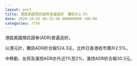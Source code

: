 ```yaml
---
layout: post
title: 港股美國預託證券普遍造好　騰訊升2.5%
date: 2020-10-01 06:15:50.000000000 +08:00
categories: rthk
---
```


港股美國預託證券(ADR)普遍造好。

以港元計，騰訊ADR折合報524.3元，比昨日香港收市價升2.5%。

中移動、友邦及滙控ADR亦升近1%至2%，滙控ADR折合報30.3元。
